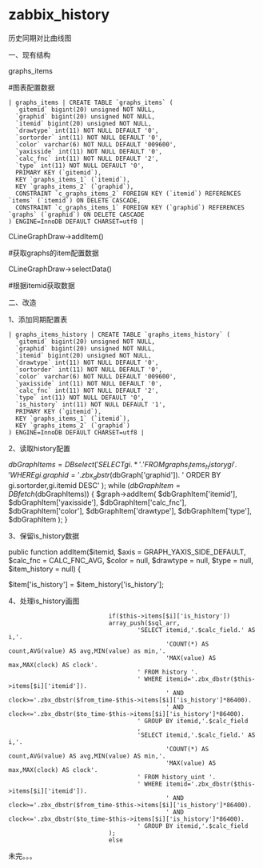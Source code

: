 zabbix_history
==============

历史同期对比曲线图


一、现有结构

graphs_items

#图表配置数据

```
| graphs_items | CREATE TABLE `graphs_items` (
  `gitemid` bigint(20) unsigned NOT NULL,
  `graphid` bigint(20) unsigned NOT NULL,
  `itemid` bigint(20) unsigned NOT NULL,
  `drawtype` int(11) NOT NULL DEFAULT '0',
  `sortorder` int(11) NOT NULL DEFAULT '0',
  `color` varchar(6) NOT NULL DEFAULT '009600',
  `yaxisside` int(11) NOT NULL DEFAULT '0',
  `calc_fnc` int(11) NOT NULL DEFAULT '2',
  `type` int(11) NOT NULL DEFAULT '0',
  PRIMARY KEY (`gitemid`),
  KEY `graphs_items_1` (`itemid`),
  KEY `graphs_items_2` (`graphid`),
  CONSTRAINT `c_graphs_items_2` FOREIGN KEY (`itemid`) REFERENCES `items` (`itemid`) ON DELETE CASCADE,
  CONSTRAINT `c_graphs_items_1` FOREIGN KEY (`graphid`) REFERENCES `graphs` (`graphid`) ON DELETE CASCADE
) ENGINE=InnoDB DEFAULT CHARSET=utf8 |
```

CLineGraphDraw->addItem()

#获取graphs的item配置数据

CLineGraphDraw->selectData()

#根据itemid获取数据


二、改造

1、添加同期配置表

```
| graphs_items_history | CREATE TABLE `graphs_items_history` (
  `gitemid` bigint(20) unsigned NOT NULL,
  `graphid` bigint(20) unsigned NOT NULL,
  `itemid` bigint(20) unsigned NOT NULL,
  `drawtype` int(11) NOT NULL DEFAULT '0',
  `sortorder` int(11) NOT NULL DEFAULT '0',
  `color` varchar(6) NOT NULL DEFAULT '009600',
  `yaxisside` int(11) NOT NULL DEFAULT '0',
  `calc_fnc` int(11) NOT NULL DEFAULT '2',
  `type` int(11) NOT NULL DEFAULT '0',
  `is_history` int(11) NOT NULL DEFAULT '1',
  PRIMARY KEY (`gitemid`),
  KEY `graphs_items_1` (`itemid`),
  KEY `graphs_items_2` (`graphid`)
) ENGINE=InnoDB DEFAULT CHARSET=utf8 |
```

2、读取history配置

$dbGraphItems = DBselect(
        'SELECT gi.*'.
        ' FROM graphs_items_history gi'.
        ' WHERE gi.graphid='.zbx_dbstr($dbGraph['graphid']).
        ' ORDER BY gi.sortorder,gi.itemid DESC'
);
while ($dbGraphItem = DBfetch($dbGraphItems)) {
        $graph->addItem(
                $dbGraphItem['itemid'],
                $dbGraphItem['yaxisside'],
                $dbGraphItem['calc_fnc'],
                $dbGraphItem['color'],
                $dbGraphItem['drawtype'],
                $dbGraphItem['type'],
                $dbGraphItem
        );
}

3、保留is_history数据

public function addItem($itemid, $axis = GRAPH_YAXIS_SIDE_DEFAULT, $calc_fnc = CALC_FNC_AVG, $color = null, $drawtype = null, $type = null, $item_history = null) {

$item['is_history'] = $item_history['is_history'];

4、处理is_history画图

                                if($this->items[$i]['is_history'])
                                array_push($sql_arr,
                                        'SELECT itemid,'.$calc_field.' AS i,'.
                                                'COUNT(*) AS count,AVG(value) AS avg,MIN(value) as min,'.
                                                'MAX(value) AS max,MAX(clock) AS clock'.
                                        ' FROM history '.
                                        ' WHERE itemid='.zbx_dbstr($this->items[$i]['itemid']).
                                                ' AND clock>='.zbx_dbstr($from_time-$this->items[$i]['is_history']*86400).
                                                ' AND clock<='.zbx_dbstr($to_time-$this->items[$i]['is_history']*86400).
                                        ' GROUP BY itemid,'.$calc_field
                                        ,
                                        'SELECT itemid,'.$calc_field.' AS i,'.
                                                'COUNT(*) AS count,AVG(value) AS avg,MIN(value) AS min,'.
                                                'MAX(value) AS max,MAX(clock) AS clock'.
                                        ' FROM history_uint '.
                                        ' WHERE itemid='.zbx_dbstr($this->items[$i]['itemid']).
                                                ' AND clock>='.zbx_dbstr($from_time-$this->items[$i]['is_history']*86400).
                                                ' AND clock<='.zbx_dbstr($to_time-$this->items[$i]['is_history']*86400).
                                        ' GROUP BY itemid,'.$calc_field
                                );
                                else


未完。。。
